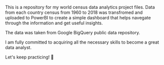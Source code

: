 This is a repository for my world census data analytics project files. Data from each country census from 1960 to 2018 was transfromed and uploaded to PowerBI to create a simple dashboard that helps navegate through the information and get useful insights.

The data was taken from Google BigQuery public data repository.

I am fully committed to acquiring all the necessary skills to become a great data analyst. 

Let's keep practicing! 🙌
